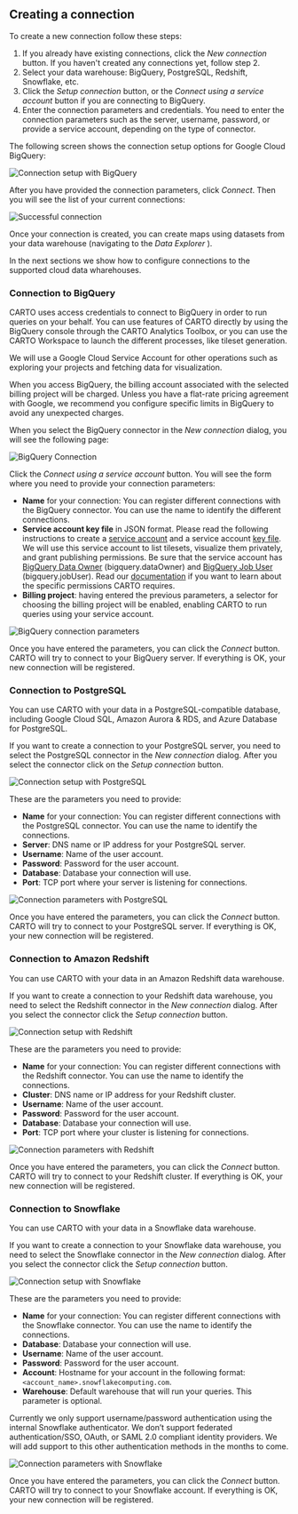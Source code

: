 ## Creating a connection

To create a new connection follow these steps:

1. If you already have existing connections, click the *New connection* button. If you haven't created any connections yet, follow step 2.
2. Select your data warehouse: BigQuery, PostgreSQL, Redshift, Snowflake, etc.
3. Click the *Setup connection* button, or the *Connect using a service account* button if you are connecting to BigQuery.
4. Enter the connection parameters and credentials. You need to enter the connection parameters such as the server, username, password, or provide a service account, depending on the type of connector.

The following screen shows the connection setup options for Google Cloud BigQuery:

![Connection setup with BigQuery](/img/cloud-native-workspace/connections/the_connections_bigquery_the_parameters.png)

After you have provided the connection parameters, click *Connect*. Then you will see the list of your current connections:

![Successful connection](/img/cloud-native-workspace/connections/the_connections_connection_successful.png)

Once your connection is created, you can create maps using datasets from your data warehouse (navigating to the  *Data Explorer* ).

In the next sections we show how to configure connections to the supported cloud data wharehouses.

### Connection to BigQuery

CARTO uses access credentials to connect to BigQuery in order to run queries on your behalf.
You can use features of CARTO directly by using the BigQuery console through the CARTO Analytics Toolbox, or you can use the CARTO Workspace to launch the different processes, like tileset generation.

We will use a Google Cloud Service Account for other operations such as exploring your projects and fetching data for visualization.

When you access BigQuery, the billing account associated with the selected billing project will be charged. Unless you have a flat-rate pricing agreement with Google, we recommend you configure specific limits in BigQuery to avoid any unexpected charges.

When you select the BigQuery connector in the *New connection* dialog, you will see the following page:

![BigQuery Connection](/img/cloud-native-workspace/connections/the_connections_bigquery_first.png)

Click the *Connect using a service account* button. You will see the form where you need to provide your connection parameters:

- **Name** for your connection: You can register different connections with the BigQuery connector. You can use the name to identify the different connections.
- **Service account key file** in JSON format. Please read the following instructions to create a <a href="https://cloud.google.com/iam/docs/creating-managing-service-accounts" target="_blank">service account</a> and a service account <a href="https://cloud.google.com/iam/docs/creating-managing-service-account-keys" target="_blank">key file</a>. We will use this service account to list tilesets, visualize them privately, and grant publishing permissions. Be sure that the service account has <a href="https://cloud.google.com/iam/docs/understanding-roles#bigquery-roles" target="_blank">BigQuery Data Owner</a> (bigquery.dataOwner) and <a href="https://cloud.google.com/iam/docs/understanding-roles#bigquery-roles" target="_blank">BigQuery Job User</a> (bigquery.jobUser). Read our <a href="https://docs.carto.com/spatial-extension-bq/overview/getting-started/" target="_blank">documentation</a> if you want to learn about the specific permissions CARTO requires.
- **Billing project**: having entered the previous parameters, a selector for choosing the billing project will be enabled, enabling CARTO to run queries using your service account.

![BigQuery connection parameters](/img/cloud-native-workspace/connections/the_connections_bigquery_the_parameters.png)

Once you have entered the parameters, you can click the *Connect* button. CARTO will try to connect to your BigQuery server. If everything is OK, your new connection will be registered.

### Connection to PostgreSQL

You can use CARTO with your data in a PostgreSQL-compatible database, including Google Cloud SQL, Amazon Aurora & RDS, and Azure Database for PostgreSQL.

If you want to create a connection to your PostgreSQL server, you need to select the PostgreSQL connector in the *New connection* dialog. After you select the connector click on the *Setup connection* button.

![Connection setup with PostgreSQL](/img/cloud-native-workspace/connections/the_connections_postgres_first.png)

These are the parameters you need to provide:

- **Name** for your connection: You can register different connections with the PostgreSQL connector. You can use the name to identify the connections.
- **Server**: DNS name or IP address for your PostgreSQL server.
- **Username**: Name of the user account.
- **Password**: Password for the user account.
- **Database**: Database your connection will use.
- **Port**: TCP port where your server is listening for connections.

![Connection parameters with PostgreSQL](/img/cloud-native-workspace/connections/the_connections_postgres_parameters.png)

Once you have entered the parameters, you can click the *Connect* button. CARTO will try to connect to your PostgreSQL server. If everything is OK, your new connection will be registered.

### Connection to Amazon Redshift

You can use CARTO with your data in an Amazon Redshift data warehouse.

If you want to create a connection to your Redshift data warehouse, you need to select the Redshift connector in the *New connection* dialog. After you select the connector click the *Setup connection* button.

![Connection setup with Redshift](/img/cloud-native-workspace/connections/the_connections_redshift_first.png)

These are the parameters you need to provide:

- **Name** for your connection: You can register different connections with the Redshift connector. You can use the name to identify the connections.
- **Cluster**: DNS name or IP address for your Redshift cluster.
- **Username**: Name of the user account.
- **Password**: Password for the user account.
- **Database**: Database your connection will use.
- **Port**: TCP port where your cluster is listening for connections.

![Connection parameters with Redshift](/img/cloud-native-workspace/connections/the_connections_redshift_parameters.png)

Once you have entered the parameters, you can click the *Connect* button. CARTO will try to connect to your Redshift cluster. If everything is OK, your new connection will be registered.

### Connection to Snowflake

You can use CARTO with your data in a Snowflake data warehouse.

If you want to create a connection to your Snowflake data warehouse, you need to select the Snowflake connector in the *New connection* dialog. After you select the connector click the *Setup connection* button.

![Connection setup with Snowflake](/img/cloud-native-workspace/connections/the_connections_snowflake_first.png)

These are the parameters you need to provide:

- **Name** for your connection: You can register different connections with the Snowflake connector. You can use the name to identify the connections.
- **Database**: Database your connection will use.
- **Username**: Name of the user account.
- **Password**: Password for the user account.
- **Account**: Hostname for your account in the following format: `<account_name>.snowflakecomputing.com`.
- **Warehouse**: Default warehouse that will run your queries. This parameter is optional.

Currently we only support username/password authentication using the internal Snowflake authenticator. We don’t support federated authentication/SSO, OAuth, or SAML 2.0 compliant identity providers. We will add support to this other authentication methods in the months to come.

![Connection parameters with Snowflake](/img/cloud-native-workspace/connections/the_connections_snowflake_parameters.png)

Once you have entered the parameters, you can click the *Connect* button. CARTO will try to connect to your Snowflake account. If everything is OK, your new connection will be registered.